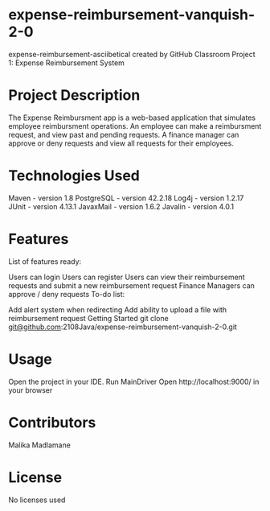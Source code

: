 # expense-reimbursement-vanquish-2-0
expense-reimbursement-asciibetical created by GitHub Classroom Project 1: Expense Reimbursement System

# Project Description
The Expense Reimbursment app is a web-based application that simulates employee reimbursment operations. An employee can make a reimbursment request, and view past and pending requests. A finance manager can approve or deny requests and view all requests for their employees.

# Technologies Used
Maven - version 1.8
PostgreSQL - version 42.2.18
Log4j - version 1.2.17
JUnit - version 4.13.1
JavaxMail - version 1.6.2
Javalin - version 4.0.1
# Features
List of features ready:

Users can login
Users can register
Users can view their reimbursement requests and submit a new reimbursement request
Finance Managers can approve / deny requests
To-do list:

Add alert system when redirecting
Add ability to upload a file with reimbursement request
Getting Started
git clone git@github.com:2108Java/expense-reimbursement-vanquish-2-0.git

# Usage
Open the project in your IDE. Run MainDriver Open http://localhost:9000/ in your browser

# Contributors
Malika Madlamane

# License
No licenses used
